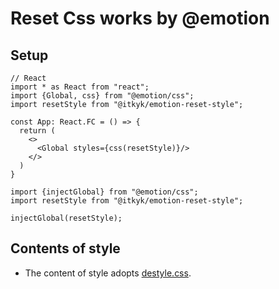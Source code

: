 # Reset Css works by @emotion

## Setup
```tsx
// React
import * as React from "react";
import {Global, css} from "@emotion/css";
import resetStyle from "@itkyk/emotion-reset-style";

const App: React.FC = () => {
  return (
    <>
      <Global styles={css(resetStyle)}/>
    </>
  )
}
```

```tsx
import {injectGlobal} from "@emotion/css";
import resetStyle from "@itkyk/emotion-reset-style";

injectGlobal(resetStyle);
```

## Contents of style
- The content of style adopts [destyle.css](https://github.com/nicolas-cusan/destyle.css).